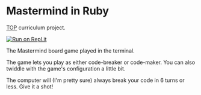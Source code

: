 # Mastermind in Ruby

[TOP](https://www.theodinproject.com/courses/ruby-programming/lessons/oop?ref=lnav#project-2-mastermind) curriculum project.

[![Run on Repl.it](https://repl.it/badge/github/sthavm/ruby-mastermind)](https://ruby-mastermind.sthavm.repl.run)

The Mastermind board game played in the terminal.

The game lets you play as either code-breaker or code-maker. You can also twiddle with the game's configuration a little bit.

The computer will (I'm pretty sure) always break your code in 6 turns or less. Give it a shot!